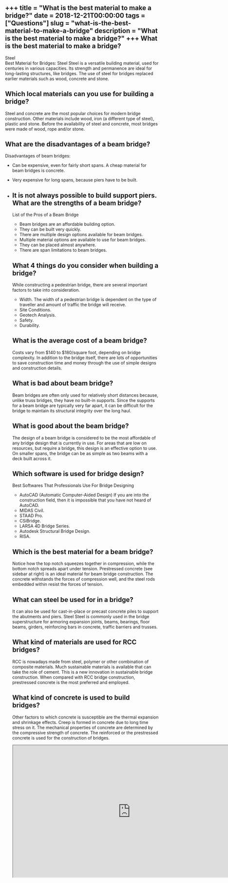 +++
title = "What is the best material to make a bridge?"
date = 2018-12-21T00:00:00
tags = ["Questions"]
slug = "what-is-the-best-material-to-make-a-bridge"
description = "What is the best material to make a bridge?"
+++
What is the best material to make a bridge?
-------------------------------------------

Steel  
Best Material for Bridges: Steel Steel is a versatile building material, used for centuries in various capacities. Its strength and permanence are ideal for long-lasting structures, like bridges. The use of steel for bridges replaced earlier materials such as wood, concrete and stone.

Which local materials can you use for building a bridge?
--------------------------------------------------------

Steel and concrete are the most popular choices for modern bridge construction. Other materials include wood, iron (a different type of steel), plastic and stone. Before the availability of steel and concrete, most bridges were made of wood, rope and/or stone.

What are the disadvantages of a beam bridge?
--------------------------------------------

Disadvantages of beam bridges:

- Can be expensive, even for fairly short spans. A cheap material for beam bridges is concrete.
- Very expensive for long spans, because piers have to be built.
- It is not always possible to build support piers. What are the strengths of a beam bridge?
    ----------------------------------------
    
    List of the Pros of a Beam Bridge
    
    
    - Beam bridges are an affordable building option.
    - They can be built very quickly.
    - There are multiple design options available for beam bridges.
    - Multiple material options are available to use for beam bridges.
    - They can be placed almost anywhere.
    - There are span limitations to beam bridges.
    
    What 4 things do you consider when building a bridge?
    -----------------------------------------------------
    
    While constructing a pedestrian bridge, there are several important factors to take into consideration.
    
    
    - Width. The width of a pedestrian bridge is dependent on the type of traveller and amount of traffic the bridge will receive.
    - Site Conditions.
    - Geotech Analysis.
    - Safety.
    - Durability.
    
    What is the average cost of a beam bridge?
    ------------------------------------------
    
    Costs vary from $140 to $180/square foot, depending on bridge complexity. In addition to the bridge itself, there are lots of opportunities to save construction time and money through the use of simple designs and construction details.
    
    What is bad about beam bridge?
    ------------------------------
    
    Beam bridges are often only used for relatively short distances because, unlike truss bridges, they have no built-in supports. Since the supports for a beam bridge are typically very far apart, it can be difficult for the bridge to maintain its structural integrity over the long haul.
    
    What is good about the beam bridge?
    -----------------------------------
    
    The design of a beam bridge is considered to be the most affordable of any bridge design that is currently in use. For areas that are low on resources, but require a bridge, this design is an effective option to use. On smaller spans, the bridge can be as simple as two beams with a deck built across it.
    
    Which software is used for bridge design?
    -----------------------------------------
    
    Best Softwares That Professionals Use For Bridge Designing
    
    
    - AutoCAD (Automatic Computer-Aided Design) If you are into the construction field, then it is impossible that you have not heard of AutoCAD.
    - MIDAS Civil.
    - STAAD Pro.
    - CSiBridge.
    - LARSA 4D Bridge Series.
    - Autodesk Structural Bridge Design.
    - RISA.
    
    Which is the best material for a beam bridge?
    ---------------------------------------------
    
    Notice how the top notch squeezes together in compression, while the bottom notch spreads apart under tension. Prestressed concrete (see sidebar at right) is an ideal material for beam bridge construction. The concrete withstands the forces of compression well, and the steel rods embedded within resist the forces of tension.
    
    What can steel be used for in a bridge?
    ---------------------------------------
    
    It can also be used for cast-in-place or precast concrete piles to support the abutments and piers. Steel Steel is commonly used in the bridge superstructure for armoring expansion joints, beams, bearings, floor beams, girders, reinforcing bars in concrete, traffic barriers and trusses.
    
    What kind of materials are used for RCC bridges?
    ------------------------------------------------
    
    RCC is nowadays made from steel, polymer or other combination of composite materials. Much sustainable materials is available that can take the role of cement. This is a new innovation in sustainable bridge construction. When compared with RCC bridge construction, prestressed concrete is the most preferred and employed.
    
    What kind of concrete is used to build bridges?
    -----------------------------------------------
    
    Other factors to which concrete is susceptible are the thermal expansion and shrinkage effects. Creep is formed in concrete due to long time stress on it. The mechanical properties of concrete are determined by the compressive strength of concrete. The reinforced or the prestressed concrete is used for the construction of bridges.
    
    <iframe allow="accelerometer; autoplay; clipboard-write; encrypted-media; gyroscope; picture-in-picture" allowfullscreen="" class="__youtube_prefs__  epyt-is-override  no-lazyload" data-no-lazy="1" data-origheight="433" data-origwidth="770" data-skipgform_ajax_framebjll="" height="433" id="_ytid_84354" loading="lazy" src="https://www.youtube.com/embed/oi0--FSagNE?enablejsapi=1&autoplay=0&cc_load_policy=0&cc_lang_pref=&iv_load_policy=1&loop=0&modestbranding=0&rel=1&fs=1&playsinline=0&autohide=2&theme=dark&color=red&controls=1&" title="YouTube player" width="770"></iframe>